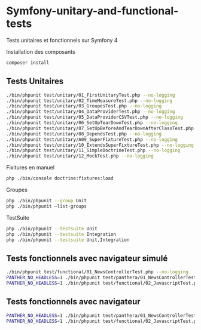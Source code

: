 # Symfony-unitary-and-functional-tests
Tests unitaires et fonctionnels sur Symfony 4

Installation des composants
```bash
composer install
```

## Tests Unitaires
```bash
./bin/phpunit test/unitary/01_FirstUnitaryTest.php --no-logging
./bin/phpunit test/unitary/02_TimeMeasureTest.php --no-logging
./bin/phpunit test/unitary/03_GroupesTest.php --no-logging
./bin/phpunit test/unitary/04_DataProviderTest.php --no-logging
./bin/phpunit test/unitary/05_DataProviderCSVTest.php --no-logging
./bin/phpunit test/unitary/06_SetUpTearDownTest.php --no-logging
./bin/phpunit test/unitary/07_SetUpBeforeAndTearDownAfterClassTest.php --no-logging
./bin/phpunit test/unitary/08_DependsTest.php --no-logging
./bin/phpunit test/unitary/A09_SuperFixtureTest.php --no-logging
./bin/phpunit test/unitary/10_ExtendsSuperFixtureTest.php --no-logging
./bin/phpunit test/unitary/11_SimpleDoctrineTest.php --no-logging
./bin/phpunit test/unitary/12_MockTest.php --no-logging
```

Fixitures en manuel
```bash
php ./bin/console doctrine:fixtures:load
```

Groupes
```bash
php ./bin/phpunit --group Unit
php ./bin/phpunit –list-groups
```

TestSuite
```bash
php ./bin/phpunit --testsuite Unit
php ./bin/phpunit --testsuite Integration
php ./bin/phpunit --testsuite Unit,Integration

```

## Tests fonctionnels avec navigateur simulé
```bash
./bin/phpunit test/functional/01_NewsControllerTest.php --no-logging
PANTHER_NO_HEADLESS=1 ./bin/phpunit test/panthera/01_NewsControllerTest.php --no-logging
PANTHER_NO_HEADLESS=1 ./bin/phpunit test/functional/02_JavascriptTest.php --no-logging
```

## Tests fonctionnels avec navigateur
```bash
PANTHER_NO_HEADLESS=1 ./bin/phpunit test/panthera/01_NewsControllerTest.php --no-logging
PANTHER_NO_HEADLESS=1 ./bin/phpunit test/functional/02_JavascriptTest.php --no-logging
```